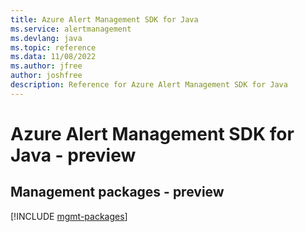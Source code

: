 ```yaml
---
title: Azure Alert Management SDK for Java
ms.service: alertmanagement
ms.devlang: java
ms.topic: reference
ms.data: 11/08/2022
ms.author: jfree
author: joshfree
description: Reference for Azure Alert Management SDK for Java
---
```

# Azure Alert Management SDK for Java - preview

## Management packages - preview
[!INCLUDE [mgmt-packages](alert-management-mgmt-index.md)]